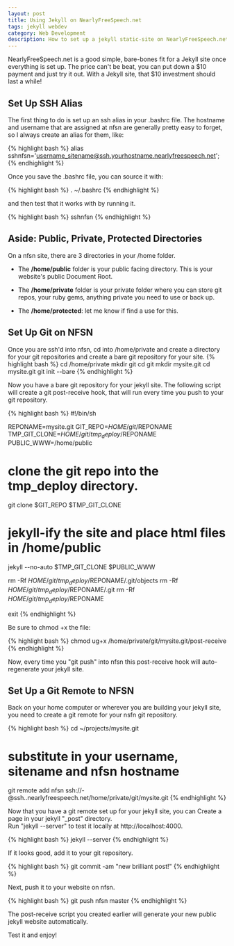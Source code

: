 ```yaml
---
layout: post
title: Using Jekyll on NearlyFreeSpeech.net
tags: jekyll webdev
category: Web Development
description: How to set up a jekyll static-site on NearlyFreeSpeech.net, deploying with git push and the git post-receive hook.  
---
```


NearlyFreeSpeech.net is a good simple, bare-bones fit for a Jekyll
site once everything is set up. The price can't be beat, you can put
down a $10 payment and just try it out. With a Jekyll site, that $10
investment should last a while!

## Set Up SSH Alias
The first thing to do is set up an ssh alias in your .bashrc file.
The hostname and username that are assigned at nfsn are generally
pretty easy to forget, so I always create an alias for them, like:

{% highlight bash %}
alias sshnfsn='username_sitename@ssh.yourhostname.nearlyfreespeech.net';
{% endhighlight %}

Once you save the .bashrc file, you can source it with:

{% highlight bash %}
 . ~/.bashrc
{% endhighlight %}

and then test that it works with by running it.

{% highlight bash %}
sshnfsn
{% endhighlight %}

## Aside: Public, Private, Protected Directories
On a nfsn site, there are 3 directories in your /home folder. 

*  The __/home/public__ folder is your public facing directory. This is
   your website's public Document Root. 

* The __/home/private__ folder is your private folder where you can store
  git repos, your ruby gems, anything private you need to use or back
  up.

* The __/home/protected__: let me know if find a use for this.

## Set Up Git on NFSN
Once you are ssh'd into nfsn, cd into /home/private and create a
directory for your git repositories and create a bare git repository
for your site.
{% highlight bash %}
cd /home/private
mkdir git
cd git
mkdir mysite.git
cd mysite.git
git init --bare
{% endhighlight %}

Now you have a bare git repository for your jekyll site. The following
script will create a git post-receive hook, that will run every time
you push to your git repository.

{% highlight bash %}
#!/bin/sh

REPONAME=mysite.git
GIT_REPO=$HOME/git/$REPONAME
TMP_GIT_CLONE=$HOME/git/tmp_deploy/$REPONAME
PUBLIC_WWW=/home/public

# clone the git repo into the tmp_deploy directory.
git clone $GIT_REPO $TMP_GIT_CLONE
# jekyll-ify the site and place html files in /home/public
jekyll --no-auto $TMP_GIT_CLONE $PUBLIC_WWW

rm -Rf $HOME/git/tmp_deploy/$REPONAME/.git/objects
rm -Rf $HOME/git/tmp_deploy/$REPONAME/.git
rm -Rf $HOME/git/tmp_deploy/$REPONAME

exit
{% endhighlight %}

Be sure to chmod +x the file:

{% highlight bash %}
chmod ug+x /home/private/git/mysite.git/post-receive
{% endhighlight %} 

Now, every time you "git push" into nfsn this post-receive hook will
auto-regenerate your jekyll site. 

## Set Up a Git Remote to NFSN
Back on your home computer or wherever you are building your jekyll
site, you need to create a git remote for your nsfn git
repository.

{% highlight bash %}
cd ~/projects/mysite.git
# substitute in your username, sitename and nfsn hostname
git remote add nfsn ssh://<nsfnusername>-<sitename>@ssh.<hostname>.nearlyfreespeech.net/home/private/git/mysite.git
{% endhighlight %}

Now that you have a git remote set up for your jekyll site, you can
Create a page in your jekyll "_post" directory.   
Run "jekyll --server" to test it locally at http://localhost:4000.

{% highlight bash %}
jekyll --server
{% endhighlight %} 

If it looks good, add it to your git repository.

{% highlight bash %}
git commit -am "new brilliant post!"
{% endhighlight %} 

Next, push it to your website on nfsn.

{% highlight bash %}
git push nfsn master
{% endhighlight %} 

The post-receive script you created earlier will generate your new public jekyll website automatically.

Test it and enjoy!

<script src="https://gist.github.com/2691116.js?file=exchange_nodes.c"></script>
